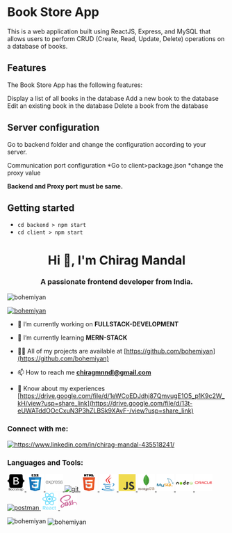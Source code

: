 # Book Store App

This is a web application built using ReactJS, Express, and MySQL that allows users to perform CRUD (Create, Read, Update, Delete) operations on a database of books.

## Features
The Book Store App has the following features:

Display a list of all books in the database
Add a new book to the database
Edit an existing book in the database
Delete a book from the database
 
## Server configuration

Go to backend folder and change the configuration according to your server.

Communication port configuration
*Go to client>package.json
*change the proxy value 

**Backend and Proxy port must be same.**


## Getting started

* ```cd backend > npm start```
* ```cd client > npm start```


<h1 align="center">Hi 👋, I'm Chirag Mandal</h1>
<h3 align="center">A passionate frontend developer from India.</h3>

<p align="left"> <img src="https://komarev.com/ghpvc/?username=bohemiyan&label=Profile%20views&color=0e75b6&style=flat" alt="bohemiyan" /> </p>

<p align="left"> <a href="https://github.com/ryo-ma/github-profile-trophy"><img src="https://github-profile-trophy.vercel.app/?username=bohemiyan" alt="bohemiyan" /></a> </p>

- 🔭 I’m currently working on **FULLSTACK-DEVELOPMENT**

- 🌱 I’m currently learning **MERN-STACK**

- 👨‍💻 All of my projects are available at [https://github.com/bohemiyan](https://github.com/bohemiyan)

- 📫 How to reach me **chiragmnndl@gmail.com**

- 📄 Know about my experiences [https://drive.google.com/file/d/1eWCoEDJdhj87QmvugE1O5_p1K9c2W_kH/view?usp=share_link](https://drive.google.com/file/d/13t-eUWATddOOcCxuN3P3hZLBSk9XAvF-/view?usp=share_link)

<h3 align="left">Connect with me:</h3>
<p align="left">
<a href="https://linkedin.com/in/https://www.linkedin.com/in/chirag-mandal-435518241/" target="blank"><img align="center" src="https://raw.githubusercontent.com/rahuldkjain/github-profile-readme-generator/master/src/images/icons/Social/linked-in-alt.svg" alt="https://www.linkedin.com/in/chirag-mandal-435518241/" height="30" width="40" /></a>
</p>

<h3 align="left">Languages and Tools:</h3>
<p align="left"> <a href="https://getbootstrap.com" target="_blank" rel="noreferrer"> <img src="https://raw.githubusercontent.com/devicons/devicon/master/icons/bootstrap/bootstrap-plain-wordmark.svg" alt="bootstrap" width="40" height="40"/> </a> <a href="https://www.w3schools.com/css/" target="_blank" rel="noreferrer"> <img src="https://raw.githubusercontent.com/devicons/devicon/master/icons/css3/css3-original-wordmark.svg" alt="css3" width="40" height="40"/> </a> <a href="https://expressjs.com" target="_blank" rel="noreferrer"> <img src="https://raw.githubusercontent.com/devicons/devicon/master/icons/express/express-original-wordmark.svg" alt="express" width="40" height="40"/> </a> <a href="https://git-scm.com/" target="_blank" rel="noreferrer"> <img src="https://www.vectorlogo.zone/logos/git-scm/git-scm-icon.svg" alt="git" width="40" height="40"/> </a> <a href="https://www.w3.org/html/" target="_blank" rel="noreferrer"> <img src="https://raw.githubusercontent.com/devicons/devicon/master/icons/html5/html5-original-wordmark.svg" alt="html5" width="40" height="40"/> </a> <a href="https://www.java.com" target="_blank" rel="noreferrer"> <img src="https://raw.githubusercontent.com/devicons/devicon/master/icons/java/java-original.svg" alt="java" width="40" height="40"/> </a> <a href="https://developer.mozilla.org/en-US/docs/Web/JavaScript" target="_blank" rel="noreferrer"> <img src="https://raw.githubusercontent.com/devicons/devicon/master/icons/javascript/javascript-original.svg" alt="javascript" width="40" height="40"/> </a> <a href="https://www.mongodb.com/" target="_blank" rel="noreferrer"> <img src="https://raw.githubusercontent.com/devicons/devicon/master/icons/mongodb/mongodb-original-wordmark.svg" alt="mongodb" width="40" height="40"/> </a> <a href="https://www.mysql.com/" target="_blank" rel="noreferrer"> <img src="https://raw.githubusercontent.com/devicons/devicon/master/icons/mysql/mysql-original-wordmark.svg" alt="mysql" width="40" height="40"/> </a> <a href="https://nodejs.org" target="_blank" rel="noreferrer"> <img src="https://raw.githubusercontent.com/devicons/devicon/master/icons/nodejs/nodejs-original-wordmark.svg" alt="nodejs" width="40" height="40"/> </a> <a href="https://www.oracle.com/" target="_blank" rel="noreferrer"> <img src="https://raw.githubusercontent.com/devicons/devicon/master/icons/oracle/oracle-original.svg" alt="oracle" width="40" height="40"/> </a> <a href="https://postman.com" target="_blank" rel="noreferrer"> <img src="https://www.vectorlogo.zone/logos/getpostman/getpostman-icon.svg" alt="postman" width="40" height="40"/> </a> <a href="https://reactjs.org/" target="_blank" rel="noreferrer"> <img src="https://raw.githubusercontent.com/devicons/devicon/master/icons/react/react-original-wordmark.svg" alt="react" width="40" height="40"/> </a> <a href="https://sass-lang.com" target="_blank" rel="noreferrer"> <img src="https://raw.githubusercontent.com/devicons/devicon/master/icons/sass/sass-original.svg" alt="sass" width="40" height="40"/> </a> </p>

<p><img align="left" src="https://github-readme-stats.vercel.app/api/top-langs?username=bohemiyan&show_icons=true&locale=en&layout=compact" alt="bohemiyan" /></p>

<p>&nbsp;<img align="center" src="https://github-readme-stats.vercel.app/api?username=bohemiyan&show_icons=true&locale=en" alt="bohemiyan" /></p>

